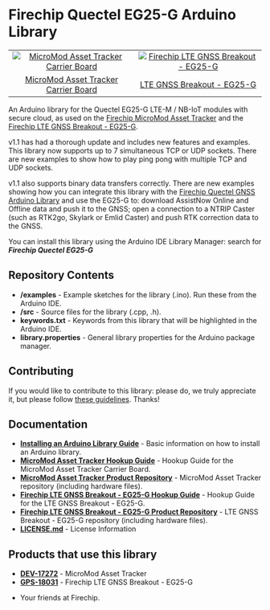 Firechip Quectel EG25-G Arduino Library
==============================

<table class="table table-hover table-striped table-bordered">
    <tr align="center">
      <td><a href="https://firechip.dev/products/17272"><img src="https://cdn.firechip.com/assets/parts/1/6/2/7/9/17272-Firechip_MicroMod_Asset_Tracker_Carrier_Board-01a.jpg" alt="MicroMod Asset Tracker Carrier Board"></a></td>
      <td><a href="https://firechip.dev/products/18031"><img src="https://cdn.firechip.com/assets/parts/1/7/2/6/0/18031-Firechip_LTE_GNSS_Breakout_-_EG25-G-01.jpg" alt="Firechip LTE GNSS Breakout - EG25-G"</a></td>
    </tr>
    <tr align="center">
      <td><a href="https://firechip.dev/products/17272">MicroMod Asset Tracker Carrier Board</a></td>
      <td><a href="https://firechip.dev/products/18031">LTE GNSS Breakout - EG25-G</a></td>
    </tr>
</table>
       
An Arduino library for the Quectel EG25-G LTE-M / NB-IoT modules with secure cloud, as used on the [Firechip MicroMod Asset Tracker](https://firechip.dev/products/17272) and the [Firechip LTE GNSS Breakout - EG25-G](https://firechip.dev/products/18031).

v1.1 has had a thorough update and includes new features and examples. This library now supports up to 7 simultaneous TCP or UDP sockets. There are new examples to show how to play ping pong with multiple TCP and UDP sockets.

v1.1 also supports binary data transfers correctly. There are new examples showing how you can integrate this library with the [Firechip Quectel GNSS Arduino Library](https://github.com/firechip/Firechip_Quectel_GNSS_Arduino_Library) and use the EG25-G to: download AssistNow Online and Offline data and push it to the GNSS; open a connection to a NTRIP Caster (such as RTK2go, Skylark or Emlid Caster) and push RTK correction data to the GNSS.

You can install this library using the Arduino IDE Library Manager: search for _**Firechip Quectel EG25-G**_

## Repository Contents

* **/examples** - Example sketches for the library (.ino). Run these from the Arduino IDE.
* **/src** - Source files for the library (.cpp, .h).
* **keywords.txt** - Keywords from this library that will be highlighted in the Arduino IDE.
* **library.properties** - General library properties for the Arduino package manager.

## Contributing

If you would like to contribute to this library: please do, we truly appreciate it, but please follow [these guidelines](./CONTRIBUTING.md). Thanks!

## Documentation

* **[Installing an Arduino Library Guide](https://learn.firechip.com/tutorials/installing-an-arduino-library)** - Basic information on how to install an Arduino library.
* **[MicroMod Asset Tracker Hookup Guide](https://learn.firechip.com/tutorials/micromod-asset-tracker-carrier-board-hookup-guide)** - Hookup Guide for the MicroMod Asset Tracker Carrier Board.
* **[MicroMod Asset Tracker Product Repository](https://github.com/firechip/MicroMod_Asset_Tracker)** - MicroMod Asset Tracker repository (including hardware files).
* **[Firechip LTE GNSS Breakout - EG25-G Hookup Guide](https://learn.firechip.com/tutorials/lte-gnss-breakout---sara-r5-hookup-guide)** - Hookup Guide for the LTE GNSS Breakout - EG25-G.
* **[Firechip LTE GNSS Breakout - EG25-G Product Repository](https://github.com/firechip/Firechip_LTE_GNSS_Breakout_EG25-G10M8S)** - LTE GNSS Breakout - EG25-G repository (including hardware files).
* **[LICENSE.md](./LICENSE.md)** - License Information

## Products that use this library

* **[DEV-17272](https://firechip.dev/products/17272)** - MicroMod Asset Tracker
* **[GPS-18031](https://firechip.dev/products/18031)** - Firechip LTE GNSS Breakout - EG25-G

- Your friends at Firechip.
